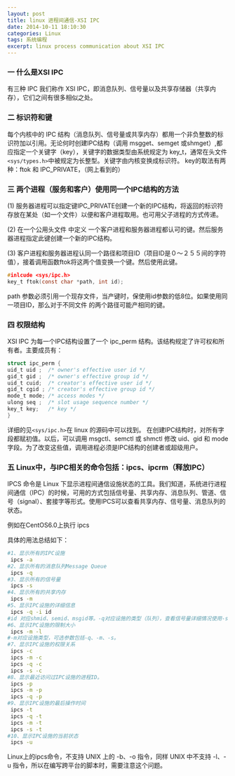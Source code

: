 ```yaml
---
layout: post
title: linux 进程间通信-XSI IPC
date: 2014-10-11 18:10:30
categories: Linux
tags: 系统编程
excerpt: linux process communication about XSI IPC
---
```


### 一 什么是XSI IPC

有三种 IPC 我们称作 XSI IPC，即消息队列、信号量以及共享存储器（共享内存），它们之间有很多相似之处。

### 二 标识符和键
每个内核中的 IPC 结构（消息队列、信号量或共享内存）都用一个非负整数的标识符加以引用。无论何时创建IPC结构（调用 msgget、semget 或shmget）,都应指定一个关键字（key），关键字的数据类型由系统规定为 key_t，通常在头文件`<sys/types.h>`中被规定为长整型。关键字由内核变换成标识符。
  key的取法有两种：ftok 和 IPC_PRIVATE，（网上看到的）

### 三 两个进程（服务和客户）使用同一个IPC结构的方法

(1) 服务器进程可以指定键IPC_PRIVATE创建一个新的IPC结构，将返回的标识符存放在某处（如一个文件）以便和客户进程取用。也可用父子进程的方式传递。

(2) 在一个公用头文件 中定义 一个客户进程和服务器进程都认可的键。然后服务器进程指定此键创建一个新的IPC结构。

(3) 客户进程和服务器进程认同一个路径和项目ID（项目ID是０～２５５间的字符值），接着调用函数ftok将这两个值变换一个键。然后使用此键。

```c
#inlcude <sys/ipc.h>
key_t ftok(const char *path, int id);
```

path 参数必须引用一个现存文件，当产键时，保使用id参数的低8位。如果使用同一项目ID，那么对于不同文件 的两个路径可能产相同的键。

### 四 权限结构

XSI IPC 为每一个IPC结构设置了一个 ipc_perm 结构。该结构规定了许可权和所有者。主要成员有：
```c
struct ipc_perm {
uid_t uid ;  /* owner's effective user id */
gid_t gid ;  /* owner's effective group id */
uid_t cuid;  /* creator's effective user id */
gid_t cgid ; /* creator's effective group id */
mode_t mode; /* access modes */
ulong seq ;  /* slot usage sequence number */
key_t key;   /* key */
}
```

详细的见`<sys/ipc.h>`在 linux 的源码中可以找到。
在创建IPC结构时，对所有字段都赋初值。以后，可以调用 msgctl、semctl 或 shmctl 修改 uid、gid 和 mode 字段。为了改变这些值，调用进程必须是IPC结构的创建者或超级用户。

### 五 Linux中，与IPC相关的命令包括：ipcs、ipcrm（释放IPC）

IPCS 命令是 Linux 下显示进程间通信设施状态的工具。我们知道，系统进行进程间通信（IPC）的时候，可用的方式包括信号量、共享内存、消息队列、管道、信号（signal）、套接字等形式。使用IPCS可以查看共享内存、信号量、消息队列的状态。

例如在CentOS6.0上执行 ipcs

具体的用法总结如下：

```sh
#1、显示所有的IPC设施
 ipcs -a
#2、显示所有的消息队列Message Queue
 ipcs -q
#3、显示所有的信号量
 ipcs -s
#4、显示所有的共享内存
 ipcs -m
#5、显示IPC设施的详细信息
 ipcs -q -i id
#id 对应shmid、semid、msgid等。-q对应设施的类型（队列），查看信号量详细情况使用-s，查看共享内存使用-m。
#6、显示IPC设施的限制大小
 ipcs -m -l
#-m对应设施类型，可选参数包括-q、-m、-s。
#7、显示IPC设施的权限关系
 ipcs -c
 ipcs -m -c
 ipcs -q -c
 ipcs -s -c
#8、显示最近访问过IPC设施的进程ID。
 ipcs -p
 ipcs -m -p
 ipcs -q -p
#9、显示IPC设施的最后操作时间
 ipcs -t
 ipcs -q -t
 ipcs -m -t
 ipcs -s -t
#10、显示IPC设施的当前状态
 ipcs -u
 ```
Linux上的ipcs命令，不支持 UNIX 上的 -b、-o 指令，同样 UNIX 中不支持 -l、-u 指令，所以在编写跨平台的脚本时，需要注意这个问题。
